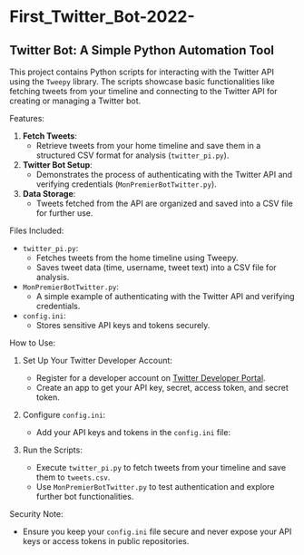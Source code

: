 # First_Twitter_Bot-2022-

## Twitter Bot: A Simple Python Automation Tool

This project contains Python scripts for interacting with the Twitter API using the `Tweepy` library. The scripts showcase basic functionalities like fetching tweets from your timeline and connecting to the Twitter API for creating or managing a Twitter bot.

Features:
1. **Fetch Tweets**:
   - Retrieve tweets from your home timeline and save them in a structured CSV format for analysis (`twitter_pi.py`).
2. **Twitter Bot Setup**:
   - Demonstrates the process of authenticating with the Twitter API and verifying credentials (`MonPremierBotTwitter.py`).
3. **Data Storage**:
   - Tweets fetched from the API are organized and saved into a CSV file for further use.


Files Included:
- `twitter_pi.py`:
   - Fetches tweets from the home timeline using Tweepy.
   - Saves tweet data (time, username, tweet text) into a CSV file for analysis.
- `MonPremierBotTwitter.py`:
   - A simple example of authenticating with the Twitter API and verifying credentials.
- `config.ini`:
   - Stores sensitive API keys and tokens securely.

How to Use:
1. Set Up Your Twitter Developer Account:
   - Register for a developer account on [Twitter Developer Portal](https://developer.twitter.com/).
   - Create an app to get your API key, secret, access token, and secret token.

2. Configure `config.ini`:
   - Add your API keys and tokens in the `config.ini` file:

3. Run the Scripts:
   - Execute `twitter_pi.py` to fetch tweets from your timeline and save them to `tweets.csv`.
   - Use `MonPremierBotTwitter.py` to test authentication and explore further bot functionalities.


Security Note:
- Ensure you keep your `config.ini` file secure and never expose your API keys or access tokens in public repositories.
